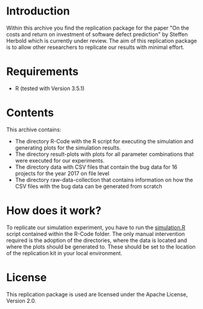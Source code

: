 Introduction
============
Within this archive you find the replication package for the paper "On the costs and return on investment of software defect prediction" by Steffen Herbold which is currently under review. The aim of this replication package is to allow other researchers to replicate our results with minimal effort. 

Requirements
============
- R (tested with Version 3.5.1)

Contents
========
This archive contains:
- The directory R-Code with the R script for executing the simulation and generating plots for the simulation results.
- The directory result-plots with plots for all parameter combinations that were executed for our experiments. 
- The directory data with CSV files that contain the bug data for 16 projects for the year 2017 on file level
- The directory raw-data-collection that contains information on how the CSV files with the bug data can be generated from scratch

How does it work?
=================
To replicate our simulation experiment, you have to run the [simulation.R](R-Code/simulation.R) script contained within the R-Code folder. The only manual intervention required is the adoption of the directories, where the data is located and where the plots should be generated to. These should be set to the location of the replication kit in your local environment. 

License
=======
This replication package is used are licensed under the Apache License, Version 2.0. 
